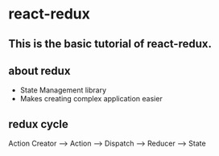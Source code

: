 # react-redux
This is the basic tutorial of react-redux.
---

## about redux
* State Management library
* Makes creating complex application easier

## redux cycle
 Action Creator --> Action --> Dispatch --> Reducer --> State

 